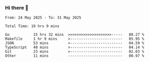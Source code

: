 ### Hi there 👋

<!--
**zhumeme/zhumeme** is a ✨ _special_ ✨ repository because its `README.md` (this file) appears on your GitHub profile.

Here are some ideas to get you started:

- 🔭 I’m currently working on ...
- 🌱 I’m currently learning ...
- 👯 I’m looking to collaborate on ...
- 🤔 I’m looking for help with ...
- 💬 Ask me about ...
- 📫 How to reach me: ...
- 😄 Pronouns: ...
- ⚡ Fun fact: ...
-->

<!--START_SECTION:waka-->

```all_time
From: 24 May 2025 - To: 31 May 2025

Total Time: 19 hrs 9 mins

Go           15 hrs 32 mins  >>>>>>>>>>>>>>>>>>>>-----   80.27 %
Makefile     1 hr 9 mins     >------------------------   05.95 %
JSON         53 mins         >------------------------   04.59 %
TypeScript   48 mins         >------------------------   04.14 %
Git          23 mins         >------------------------   02.03 %
Other        11 mins         -------------------------   00.97 %
```

<!--END_SECTION:waka-->

